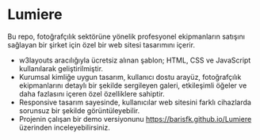 # Lumiere
Bu repo, fotoğrafçılık sektörüne yönelik profesyonel ekipmanların satışını sağlayan bir şirket için özel bir web sitesi tasarımını içerir.

- w3layouts aracılığıyla ücretsiz alınan şablon; HTML, CSS ve JavaScript kullanılarak geliştirilmiştir.
- Kurumsal kimliğe uygun tasarım, kullanıcı dostu arayüz, fotoğrafçılık ekipmanlarını detaylı bir şekilde sergileyen galeri, etkileşimli öğeler ve daha fazlasını içeren özel özelliklere sahiptir.
- Responsive tasarım sayesinde, kullanıcılar web sitesini farklı cihazlarda sorunsuz bir şekilde görüntüleyebilir.
- Projenin çalışan bir demo versiyonunu https://barisfk.github.io/Lumiere üzerinden inceleyebilirsiniz.


